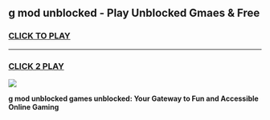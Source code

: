 
## g mod unblocked - Play Unblocked Gmaes & Free
<h3>
<a href="https://news.freeplayer.one?title=g_mod_unblocked&ref=23F">CLICK TO PLAY</a></h3>
<hr>

<h3>
<a href="https://news.freeplayer.one?title=g_mod_unblocked&ref=23F">CLICK 2 PLAY</a>
  
</h3>

<a href="https://news.freeplayer.one?title=g_mod_unblocked&ref=23F/"><img src="https://clearcache.store/games.png"></a>


**g mod unblocked games unblocked: Your Gateway to Fun and Accessible Online Gaming**
